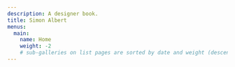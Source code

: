 ```yaml
---
description: A designer book.
title: Simon Albert
menus:
  main:
    name: Home
    weight: -2
    # sub-galleries on list pages are sorted by date and weight (descending)
---
```

